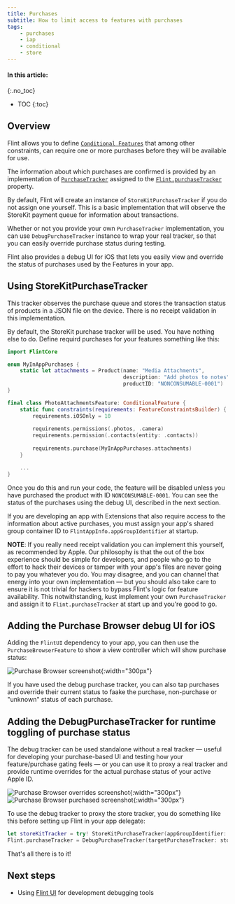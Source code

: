 ```yaml
---
title: Purchases
subtitle: How to limit access to features with purchases
tags:
    - purchases
    - iap
    - conditional
    - store
---
```


#### In this article:
{:.no_toc}
* TOC
{:toc}

## Overview

Flint allows you to define [`Conditional Features`](conditional_features.md) that among other constraints, can require one or more purchases before they will be available for use.

The information about which purchases are confirmed is provided by an implementation of [`PurchaseTracker`](https://github.com/MontanaFlossCo/Flint/blob/master/FlintCore/Purchases/PurchaseTracker.swift) assigned to the [`Flint.purchaseTracker`](https://github.com/MontanaFlossCo/Flint/blob/master/FlintCore/Core/Flint.swift) property.

By default, Flint will create an instance of `StoreKitPurchaseTracker` if you do not assign one yourself. This is a basic implementation that will observe the StoreKit payment queue for information about transactions.

Whether or not you provide your own `PurchaseTracker` implementation, you can use `DebugPurchaseTracker` instance to wrap your real tracker, so that you can easily override purchase status during testing.

Flint also provides a debug UI for iOS that lets you easily view and override the status of purchases used by the Features in your app.

## Using StoreKitPurchaseTracker

This tracker observes the purchase queue and stores the transaction status of products in a JSON file on the device. There is no receipt validation in this implementation.

By default, the StoreKit purchase tracker will be used. You have nothing else to do. Define requird purchases for your features something like this:

```swift
import FlintCore

enum MyInAppPurchases {
    static let attachments = Product(name: "Media Attachments",
                                     description: "Add photos to notes",
                                     productID: "NONCONSUMABLE-0001")
}

final class PhotoAttachmentsFeature: ConditionalFeature {
    static func constraints(requirements: FeatureConstraintsBuilder) {
        requirements.iOSOnly = 10
        
        requirements.permissions(.photos, .camera)
        requirements.permission(.contacts(entity: .contacts))
        
        requirements.purchase(MyInAppPurchases.attachments)
    }

    ...
}
```

Once you do this and run your code, the feature will be disabled unless you have purchased the product with ID `NONCONSUMABLE-0001`. You can see the status of the purchases using the debug UI, described in the next section.

If you are developing an app with Extensions that also require access to the information about active purchases, you must assign your app's shared group container ID to `FlintAppInfo.appGroupIdentifier` at startup.

**NOTE**: If you really need receipt validation you can implement this yourself, as recommended by Apple. Our philosophy is that the out of the box experience should be simple for developers, and people who go to the effort to hack their devices or tamper with your app's files are never going to pay you whatever you do. You may disagree, and you can channel that energy into your own implementation — but you should also take care to ensure it is not trivial for hackers to bypass Flint's logic for feature availability. This notwithstanding, kust implement your own `PurchaseTracker` and assign it to `Flint.purchaseTracker` at start up and you're good to go.

## Adding the Purchase Browser debug UI for iOS

Adding the `FlintUI` dependency to your app, you can then use the `PurchaseBrowserFeature` to show a view controller which will show purchase status:

![Purchase Browser screenshot](images/PurchaseTracker-unknown.png){:width="300px"}

If you have used the debug purchase tracker, you can also tap purchases and override their current status to faake the purchase, non-purchase or "unknown" status of each purchase.

## Adding the DebugPurchaseTracker for runtime toggling of purchase status

The debug tracker can be used standalone without a real tracker — useful for developing your purchase-based UI and testing how your feature/purchase gating feels — or you can use it to proxy a real tracker and provide runtime overrides for the actual purchase status of your active Apple ID.

![Purchase Browser overrides screenshot](images/PurchaseTracker-overrides.png){:width="300px"}
![Purchase Browser purchased screenshot](images/PurchaseTracker-purchased.png){:width="300px"}

To use the debug tracker to proxy the store tracker, you do something like this before setting up Flint in your app delegate:

```swift
let storeKitTracker = try! StoreKitPurchaseTracker(appGroupIdentifier: FlintAppInfo.appGroupIdentifier)
Flint.purchaseTracker = DebugPurchaseTracker(targetPurchaseTracker: storeKitTracker)
```

That's all there is to it!

## Next steps

* Using [Flint UI](flint_ui.md) for development debugging tools
